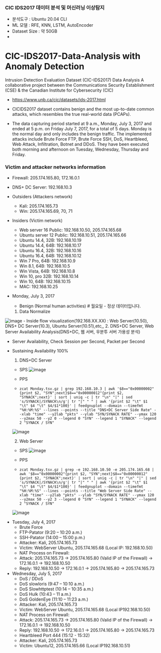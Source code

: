 ### CIC IDS2017 데이터 분석 및 머신러닝 이상탐지
 - 분석도구 : Ubuntu 20.04 CLI
 - ML 모델 : RFE, KNN, LSTM, AutoEncoder
 - Dataset Size : 약 50GB
 - 
# CIC-IDS2017-Data-Analysis with Anomaly Detection
Intrusion Detection Evaluation Dataset (CIC-IDS2017) Data Analysis
A collaborative project between the Communications Security Establishment (CSE) & the Canadian Institute for Cybersecurity (CIC)
- https://www.unb.ca/cic/datasets/ids-2017.html

* CICIDS2017 dataset contains benign and the most up-to-date common attacks, which resembles the true real-world data (PCAPs).

* The data capturing period started at 9 a.m., Monday, July 3, 2017 and ended at 5 p.m. on Friday July 7, 2017, for a total of 5 days. Monday is the normal day and only includes the benign traffic. The implemented attacks include Brute Force FTP, Brute Force SSH, DoS, Heartbleed, Web Attack, Infiltration, Botnet and DDoS. They have been executed both morning and afternoon on Tuesday, Wednesday, Thursday and Friday.

### Victim and attacker networks information

* Firewall: 205.174.165.80, 172.16.0.1

* DNS+ DC Server: 192.168.10.3

* Outsiders (Attackers network)
  - Kali: 205.174.165.73
  - Win: 205.174.165.69, 70, 71
* Insiders (Victim network)
  - Web server 16 Public: 192.168.10.50, 205.174.165.68
  - Ubuntu server 12 Public: 192.168.10.51, 205.174.165.66
  - Ubuntu 14.4, 32B: 192.168.10.19
  - Ubuntu 14.4, 64B: 192.168.10.17
  - Ubuntu 16.4, 32B: 192.168.10.16
  - Ubuntu 16.4, 64B: 192.168.10.12
  - Win 7 Pro, 64B: 192.168.10.9
  - Win 8.1, 64B: 192.168.10.5
  - Win Vista, 64B: 192.168.10.8
  - Win 10, pro 32B: 192.168.10.14
  - Win 10, 64B: 192.168.10.15
  - MAC: 192.168.10.25

* Monday, July 3, 2017
   - Benign (Normal human activities) # 월요일 - 정상 데이터입니다.
   1. Data Normalize
<!--       - tshark -nnr Monday-WorkingHours.pcap -Tfields -e frame.time_epoch -e ip.src -e ip.dst -e tcp.srcport -e tcp.dstport -e ip.proto -e tcp.flags -e tcp.flags.syn -e tcp.flags.ack -e ip.len -e frame.len -e udp.port | awk '{print strftime("%Y-%m-%d %H:%M:%S", $1) "\t" $2 "\t" $3 "\t" $4 "\t" $5 "\t" $6 "\t" $7 "\t" $8 "\t" $9 "\t" $10 "\t" $11}'|gzip > Monday.tsv.gz -->
 ![image](https://user-images.githubusercontent.com/47383452/142409135-35a1d163-b21b-4937-a350-019b66becde6.png)
      - Inside flow visualization(192.168.XX.XX) : Web Server(10.50), DNS+ DC Server(10.3), Ubuntu Server(10.51),etc,,
   2. DNS+DC Server, Web Server Availability Analysis(DNS+DC, 웹 서버, 우분투 서버 가용성 분석)
   - Server Availability, Check Session per Second, Packet per Second
   - Sustaining Availability 100%
     1) DNS+DC Server
      * SPS
        ![image](https://user-images.githubusercontent.com/47383452/142534718-f539ebe3-3a6a-4734-9469-b5a2f2596cf4.png)   
      * PPS
        
      * ```zcat Monday.tsv.gz | grep 192.168.10.3 | awk '$8=="0x00000002"{print $2, "SYN";next}$8=="0x00000012"{print $2, "SYNACK";next}' | sort | uniq -c | tr "\n" "|" | sed 's/SYNACK|/SYNACK\n/g'| tr "|" " " | awk '{print $2 "\t" $1 "\t" $4 "\t" $4/$1*100}' | feedgnuplot --domain --timefmt "%H:%M:%S" --lines --points --title "DNS+DC Server Side Rate" --xlab "time" --y2lab "pkts" --ylab "SYN/SYNACK RATE" --ymax 120 --y2max 50 --y2 0 --legend 0 "SYN" --legend 1 "SYNACK" --legend 2 "SYNACK / SYN"```
        
       ![image](https://user-images.githubusercontent.com/47383452/142520338-f7b3ebef-26b3-4516-aec8-663eb817ca1a.png)
        
     2) Web Server
       * SPS
        ![image](https://user-images.githubusercontent.com/47383452/142537990-d2c4a6f9-5c1e-4d0c-8ec4-faaab0c0d249.png)
       * PPS
       
       * ```zcat Monday.tsv.gz | grep -e 192.168.10.50 -e 205.174.165.68 | awk '$8=="0x00000002"{print $2, "SYN";next}$8=="0x00000012"{print $2, "SYNACK";next}' | sort | uniq -c | tr "\n" "|" | sed 's/SYNACK|/SYNACK\n/g'| tr "|" " " | awk '{print $2 "\t" $1 "\t" $4 "\t" $4/$1*100}' | feedgnuplot --domain --timefmt "%H:%M:%S" --lines --points --title "Web Server Side Rate" --xlab "time" --y2lab "pkts" --ylab "SYN/SYNACK RATE" --ymax 120 --y2max 50 --y2 3 --legend 0 "SYN" --legend 1 "SYNACK" --legend 2 "SYNACK / SYN"```
       
       ![image](https://user-images.githubusercontent.com/47383452/142520256-914a829f-d93b-4824-b1d0-14caf628ca94.png)
       
* Tuesday, July 4, 2017
  - Brute Force
  - FTP-Patator (9:20 – 10:20 a.m.)
  - SSH-Patator (14:00 – 15:00 p.m.)
  - Attacker: Kali, 205.174.165.73
  - Victim: WebServer Ubuntu, 205.174.165.68 (Local IP: 192.168.10.50)
  - NAT Process on Firewall:
  - Attack: 205.174.165.73 -> 205.174.165.80 (Valid IP of the Firewall) -> 172.16.0.1 -> 192.168.10.50
  - Reply: 192.168.10.50 -> 172.16.0.1 -> 205.174.165.80 -> 205.174.165.73
* Wednesday, July 5, 2017
   - DoS / DDoS
   - DoS slowloris (9:47 – 10:10 a.m.)
   - DoS Slowhttptest (10:14 – 10:35 a.m.)
   - DoS Hulk (10:43 – 11 a.m.)
   - DoS GoldenEye (11:10 – 11:23 a.m.)
   - Attacker: Kali, 205.174.165.73
   - Victim: WebServer Ubuntu, 205.174.165.68 (Local IP192.168.10.50)
   - NAT Process on Firewall:
   - Attack: 205.174.165.73 -> 205.174.165.80 (Valid IP of the Firewall) -> 172.16.0.1 -> 192.168.10.50
   - Reply: 192.168.10.50 -> 172.16.0.1 -> 205.174.165.80 -> 205.174.165.73
   - Heartbleed Port 444 (15:12 - 15:32)
   - Attacker: Kali, 205.174.165.73
   - Victim: Ubuntu12, 205.174.165.66 (Local IP192.168.10.51)
